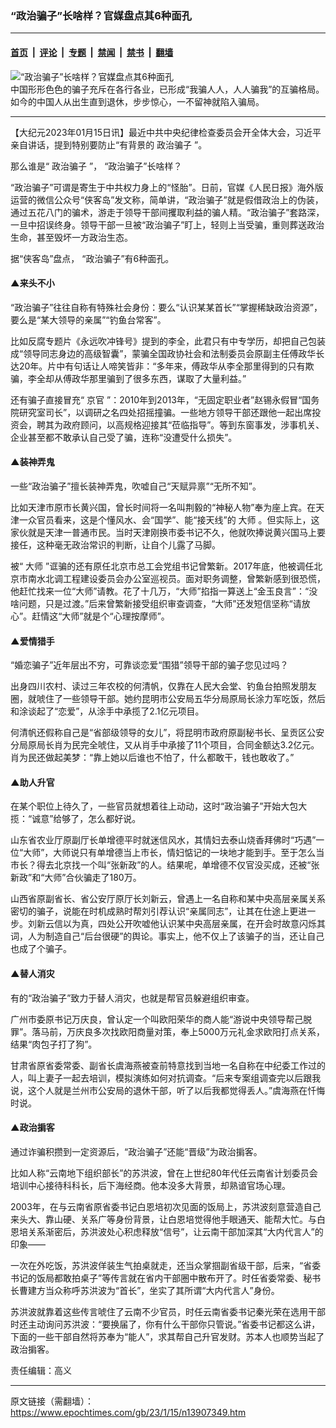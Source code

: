 ### “政治骗子”长啥样？官媒盘点其6种面孔

---

#### [首页](../../../..?n13907349) &nbsp;|&nbsp; [评论](../../../../../epoch-comment?n13907349) &nbsp;|&nbsp; [专题](../../../../../epoch-special?n13907349) &nbsp;|&nbsp; [禁闻](../../../../../epoch-news?n13907349) &nbsp;|&nbsp; [禁书](../../../../../books?n13907349) &nbsp;|&nbsp; [翻墙](https://github.com/gfw-breaker/nogfw/blob/master/README.md?n13907349)


<div><img alt="“政治骗子”长啥样？官媒盘点其6种面孔" class="attachment-djy_600_400 size-djy_600_400 wp-post-image" src="https://i.epochtimes.com/assets/uploads/2016/09/Fotolia.com_-1024x768-600x400.jpg"/>
<div class="caption">
 中国形形色色的骗子充斥在各行各业，已形成“我骗人人，人人骗我”的互骗格局。如今的中国人从出生直到退休，步步惊心，一不留神就陷入骗局。
</div></div><hr/><div class="post_content" id="artbody" itemprop="articleBody">
 <!-- article content begin -->
 <p>
  【大纪元2023年01月15日讯】最近中共中央纪律检查委员会开全体大会，习近平亲自讲话，提到特别要防止“有背景的
  <ok href="https://www.epochtimes.com/gb/tag/%E6%94%BF%E6%B2%BB%E9%AA%97%E5%AD%90.html">
   政治骗子
  </ok>
  ”。
 </p>
 <p>
  那么谁是“
  <ok href="https://www.epochtimes.com/gb/tag/%E6%94%BF%E6%B2%BB%E9%AA%97%E5%AD%90.html">
   政治骗子
  </ok>
  ”， “政治骗子”长啥样？
 </p>
 <p>
  “政治骗子”可谓是寄生于中共权力身上的“怪胎”。日前，官媒《人民日报》海外版运营的微信公众号“侠客岛”发文称，简单讲，“政治骗子”就是假借政治上的伪装，通过五花八门的骗术，游走于领导干部间攫取利益的骗人精。“政治骗子”套路深，一旦中招误终身。领导干部一旦被“政治骗子”盯上，轻则上当受骗，重则葬送政治生命，甚至毁坏一方政治生态。
 </p>
 <p>
  据“侠客岛”盘点， “政治骗子”有6种面孔。
 </p>
 <h4>
  ▲来头不小
 </h4>
 <p>
  “政治骗子”往往自称有特殊社会身份：要么“认识某某首长”“掌握稀缺政治资源”，要么是“某大领导的亲属”“钓鱼台常客”。
 </p>
 <p>
  比如反腐专题片《永远吹冲锋号》提到的李全，此君只有中专学历，却把自己包装成“领导同志身边的高级智囊”，蒙骗全国政协社会和法制委员会原副主任傅政华长达20年。片中有句话让人啼笑皆非：“多年来，傅政华从李全那里得到的只有欺骗，李全却从傅政华那里骗到了很多东西，谋取了大量利益。”
 </p>
 <p>
  还有骗子直接冒充“
  <ok href="https://www.epochtimes.com/gb/tag/%E4%BA%AC%E5%AE%98.html">
   京官
  </ok>
  ”：2010年到2013年，“无固定职业者”赵锡永假冒“国务院研究室司长”，以调研之名四处招摇撞骗。一些地方领导干部还跟他一起出席投资会，聘其为政府顾问，以高规格迎接其“莅临指导”。等到东窗事发，涉事机关、企业甚至都不敢承认自己受了骗，连称“没遭受什么损失”。
 </p>
 <h4>
  ▲装神弄鬼
 </h4>
 <p>
  一些“政治骗子”擅长装神弄鬼，吹嘘自己“天赋异禀”“无所不知”。
 </p>
 <p>
  比如天津市原市长黄兴国，曾长时间将一名叫荆毅的“神秘人物”奉为座上宾。在天津一众官员看来，这是个懂风水、会“国学”、能“接天线”的
  <ok href="https://www.epochtimes.com/gb/tag/%E5%A4%A7%E5%B8%88.html">
   大师
  </ok>
  。但实际上，这家伙就是天津一普通市民。当时天津刚换市委书记不久，他就吹捧说黄兴国马上要接任，这种毫无政治常识的判断，让自个儿露了马脚。
 </p>
 <p>
  被“
  <ok href="https://www.epochtimes.com/gb/tag/%E5%A4%A7%E5%B8%88.html">
   大师
  </ok>
  ”诓骗的还有原任北京市总工会党组书记曾繁新。2017年底，他被调任北京市南水北调工程建设委员会办公室巡视员。面对职务调整，曾繁新感到很恐慌，他赶忙找来一位“大师”请教。花了十几万，“大师”掐指一算送上“金玉良言”：“没啥问题，只是过渡。”后来曾繁新接受组织审查调查，“大师”还发短信坚称“请放心”。赶情这“大师”就是个“心理按摩师”。
 </p>
 <h4>
  ▲爱情猎手
 </h4>
 <p>
  “婚恋骗子”近年层出不穷，可靠谈恋爱“围猎”领导干部的骗子您见过吗？
 </p>
 <p>
  出身四川农村、读过三年农校的何清帆，仅靠在人民大会堂、钓鱼台拍照发朋友圈，就唬住了一些领导干部。她约昆明市公安局五华分局原局长涂力军吃饭，然后和涂谈起了“恋爱”，从涂手中承揽了2.1亿元项目。
 </p>
 <p>
  何清帆还假称自己是“省部级领导的女儿”，将昆明市政府原副秘书长、呈贡区公安分局原局长肖为民完全唬住，又从肖手中承接了11个项目，合同金额达3.2亿元。肖为民还做起美梦：“靠上她以后谁也不怕了，什么都敢干，钱也敢收了。”
 </p>
 <h4>
  ▲助人升官
 </h4>
 <p>
  在某个职位上待久了，一些官员就想着往上动动，这时“政治骗子”开始大包大揽：“诚意”给够了，怎么都好说。
 </p>
 <p>
  山东省农业厅原副厅长单增德平时就迷信风水，其情妇去泰山烧香拜佛时“巧遇”一位“大师”，大师说只有单增德当上市长，情妇惦记的一块地才能到手。至于怎么当市长？得去北京找一个叫“张新政”的人。结果呢，单增德不仅官没买成，还被“张新政”和“大师”合伙骗走了180万。
 </p>
 <p>
  山西省原副省长、省公安厅原厅长刘新云，曾遇上一名自称和某中央高层亲属关系密切的骗子，说能在时机成熟时帮刘引荐认识“亲属同志”，让其在仕途上更进一步。刘新云信以为真，四处公开吹嘘他认识某中央高层亲属，在开会时故意闪烁其词，人为制造自己“后台很硬”的舆论。事实上，他不仅上了该骗子的当，还让自己也成了个骗子。
 </p>
 <h4>
  ▲替人消灾
 </h4>
 <p>
  有的“政治骗子”致力于替人消灾，也就是帮官员躲避组织审查。
 </p>
 <p>
  广州市委原书记万庆良，曾认定一个叫欧阳荣华的商人能“游说中央领导帮己脱罪”。落马前，万庆良多次找欧阳商量对策，奉上5000万元礼金求欧阳打点关系，结果“肉包子打了狗”。
 </p>
 <p>
  甘肃省原省委常委、副省长虞海燕被查前特意找到当地一名自称在中纪委工作过的人，叫上妻子一起去培训，模拟演练如何对抗调查。“后来专案组调查完以后跟我说，这个人就是兰州市公安局的退休干部，听了以后我都觉得丢人。”虞海燕在忏悔时说。
 </p>
 <h4>
  ▲政治掮客
 </h4>
 <p>
  通过诈骗积攒到一定资源后，“政治骗子”还能“晋级”为政治掮客。
 </p>
 <p>
  比如人称“云南地下组织部长”的苏洪波，曾在上世纪80年代任云南省计划委员会培训中心接待科科长，后下海经商。他本没多大背景，却熟谙官场心理。
 </p>
 <p>
  2003年，在与云南省原省委书记白恩培初次见面的饭局上，苏洪波刻意营造自己来头大、靠山硬、关系广等身份背景，让白恩培觉得他手眼通天、能帮大忙。与白恩培关系渐密后，苏洪波处心积虑释放“信号”，让云南干部加深其“大内代言人”的印象——
 </p>
 <p>
  一次在外吃饭，苏洪波佯装生气拍桌就走，还当众掌掴副省级干部，后来，“省委书记的饭局都敢拍桌子”等传言就在省内干部圈中散布开了。时任省委常委、秘书长曹建方当众称呼苏洪波为“首长”，坐实了其所谓“大内代言人”身份。
 </p>
 <p>
  苏洪波就靠着这些传言唬住了云南不少官员，时任云南省委书记秦光荣在选用干部时还主动询问苏洪波：“要换届了，你有什么干部你只管说。”省委书记都这么讲，下面的一些干部自然将苏奉为“能人”，求其帮自己升官发财。苏本人也顺势当起了政治掮客。
 </p>
 <p>
  责任编辑：高义
 </p>
 <!-- article content end -->
 <div id="below_article_ad">
 </div>
</div>


---

原文链接（需翻墙）：https://www.epochtimes.com/gb/23/1/15/n13907349.htm